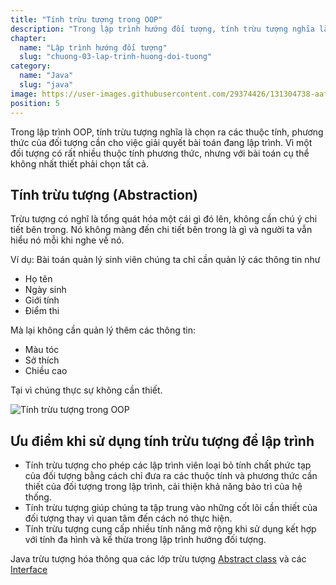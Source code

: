 ```yaml
---
title: "Tính trừu tượng trong OOP"
description: "Trong lập trình hướng đối tượng, tính trừu tượng nghĩa là chọn ra các thuộc tính, phương thức của đối tượng cần cho việc giải quyết bài toán đang lập trình"
chapter:
  name: "Lập trình hướng đối tượng"
  slug: "chuong-03-lap-trinh-huong-doi-tuong"
category:
  name: "Java"
  slug: "java"
image: https://user-images.githubusercontent.com/29374426/131304738-aaf13d70-84e1-4787-b0b0-03fce36eaa2d.png
position: 5
---
```


Trong lập trình OOP, tính trừu tượng nghĩa là chọn ra các thuộc tính, phương thức của đối tượng cần cho việc giải quyết bài toán đang lập trình. Vì một đối tượng có rất nhiều thuộc tính phương thức, nhưng với bài toán cụ thể không nhất thiết phải chọn tất cả.

## Tính trừu tượng (Abstraction)

Trừu tượng có nghĩ là tổng quát hóa một cái gì đó lên, không cần chú ý chi tiết bên trong. Nó không màng đến chi tiết bên trong là gì và người ta vẫn hiểu nó mỗi khi nghe về nó.

Ví dụ: Bài toán quản lý sinh viên chúng ta chỉ cần quản lý các thông tin như

- Họ tên
- Ngày sinh
- Giới tính
- Điểm thi

Mà lại không cần quản lý thêm các thông tin:

- Màu tóc
- Sở thích
- Chiều cao

Tại vì chúng thực sự không cần thiết.

![Tính trừu tượng trong OOP](https://user-images.githubusercontent.com/29374426/131304738-aaf13d70-84e1-4787-b0b0-03fce36eaa2d.png)

## Ưu điểm khi sử dụng tính trừu tượng để lập trình

- Tính trừu tượng cho phép các lập trình viên loại bỏ tính chất phức tạp của đối tượng bằng cách chỉ đưa ra các thuộc tính và phương thức cần thiết của đối tượng trong lập trình, cải thiện khả năng bảo trì của hệ thống.
- Tính trừu tượng giúp chúng ta tập trung vào những cốt lõi cần thiết của đối tượng thay vì quan tâm đến cách nó thực hiện.
- Tính trừu tượng cung cấp nhiều tính năng mở rộng khi sử dụng kết hợp với tính đa hình và kế thừa trong lập trình hướng đối tượng.

Java trừu tượng hóa thông qua các lớp trừu tượng [Abstract class](/bai-viet/java/lop-abstract-trong-java) và các [Interface](/bai-viet/java/interface-trong-java)

